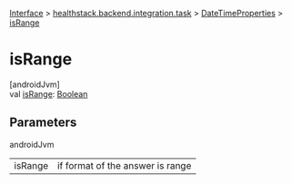
[Interface](../../../index.html) > [healthstack.backend.integration.task](../index.html) > [DateTimeProperties](index.html) > [isRange](is-range.html)



# isRange



[androidJvm]\
val [isRange](is-range.html): [Boolean](https://kotlinlang.org/api/latest/jvm/stdlib/kotlin/-boolean/index.html)



## Parameters


androidJvm

| | |
|---|---|
| isRange | if format of the answer is range |




